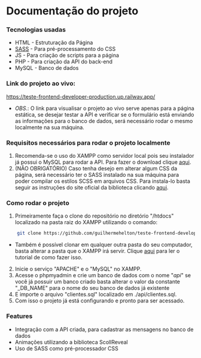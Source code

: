 # Documentação do projeto

### Tecnologias usadas

- HTML - Estruturação da Página
- [SASS](https://sass-lang.com/) - Para pré-processamento do CSS
- JS - Para criação de scripts para a página
- PHP - Para criação da API do back-end
- MySQL - Banco de dados

### Link do projeto ao vivo:

https://teste-frontend-developer-production.up.railway.app/

- _OBS_.: O link para visualisar o projeto ao vivo serve apenas para a página estática, se desejar testar a API e verificar se o formulário está enviando as informações para o banco de dados, será necessário rodar o mesmo localmente na sua máquina.

### Requisitos necessários para rodar o projeto localmente

1. Recomenda-se o uso do XAMPP como servidor local pois seu instalador já possui o MySQL para rodar a API. Para fazer o download clique [aqui](https://www.apachefriends.org/pt_br/index.html).
2. (NÂO OBRIGATÓRIO) Caso tenha desejo em alterar algum CSS da página, será necessário ter o SASS instalado na sua máquina para poder compilar os estilos SCSS em arquivos CSS. Para instala-lo basta seguir as instruções do site oficial da biblioteca clicando [aqui](https://sass-lang.com/install).

### Como rodar o projeto

1. Primeiramente faça o clone do repositório no diretório "/htdocs" localizado na pasta raiz do XAMPP utilizando o comando:

```sh
    git clone https://github.com/guilhermehelton/teste-frontend-developer.git
```

- Também é possível clonar em qualquer outra pasta do seu computador, basta alterar a pasta que o XAMPP irá servir. Clique [aqui](https://www.servti.com/2019/01/08/como-alterar-pasta-padrao-htdocs-do-xampp/) para ler o tutorial de como fazer isso.

2. Inicie o serviço "APACHE" e o "MySQL" no XAMPP.
3. Acesse o phpmyadmin e crie um banco de dados com o nome "_api_" se você já possuir um banco criado basta alterar o valor da constante "\_DB_NAME" para o nome do seu banco de dados já existente
4. E importe o arquivo "clientes.sql" localizado em ./api/clientes.sql.
5. Com isso o projeto já está configurando e pronto para ser acessado.

### Features

- Integração com a API criada, para cadastrar as mensagens no banco de dados
- Animações utilizando a biblioteca ScollReveal
- Uso de SASS como pré-processador CSS
